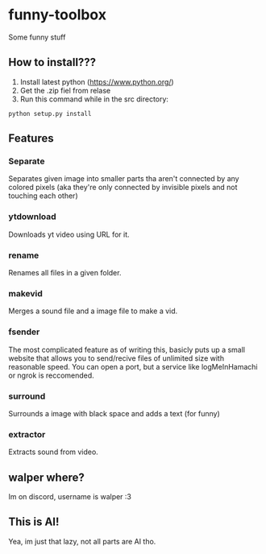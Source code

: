 # funny-toolbox
Some funny stuff

## How to install???
1) Install latest python (https://www.python.org/)
2) Get the .zip fiel from relase
3) Run this command while in the src directory:
```
python setup.py install
```

## Features

### Separate
Separates given image into smaller parts tha aren't connected by any colored pixels (aka they're only connected by invisible pixels and not touching each other)

### ytdownload
Downloads yt video using URL for it.

### rename
Renames all files in a given folder.

### makevid
Merges a sound file and a image file to make a vid.

### fsender
The most complicated feature as of writing this, basicly puts up a small website that allows you to send/recive files of unlimited size with reasonable speed. You can open a port, but a service like logMeInHamachi or ngrok is reccomended.

### surround
Surrounds a image with black space and adds a text (for funny)

### extractor
Extracts sound from video.

## walper where?
Im on discord, username is walper :3

## This is AI!
Yea, im just that lazy, not all parts are AI tho.
